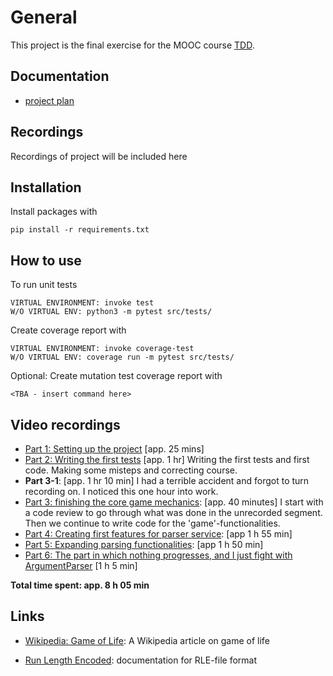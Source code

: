 # General

This project is the final exercise for the MOOC course [TDD](https://tdd.mooc.fi/).

## Documentation

- [project plan](documentation/project-plan.md)

## Recordings

Recordings of project will be included here

## Installation

Install packages with

```
pip install -r requirements.txt
```

## How to use

To run unit tests

```
VIRTUAL ENVIRONMENT: invoke test
W/O VIRTUAL ENV: python3 -m pytest src/tests/
```

Create coverage report with

```
VIRTUAL ENVIRONMENT: invoke coverage-test
W/O VIRTUAL ENV: coverage run -m pytest src/tests/
```

Optional: Create mutation test coverage report with

```
<TBA - insert command here>
```

## Video recordings

- [Part 1: Setting up the project](https://youtu.be/NTwA7fSnCFI) [app. 25 mins]
- [Part 2: Writing the first tests](https://youtu.be/wU2ub4HU2Zs) [app. 1 hr] Writing the first tests and first code. Making some misteps and correcting course.
- **Part 3-1**: [app. 1 hr 10 min] I had a terrible accident and forgot to turn recording on. I noticed this one hour into work.
- [Part 3: finishing the core game mechanics](https://youtu.be/qWHYmxeu14I): [app. 40 minutes] I start with a code review to go through what was done in the unrecorded segment. Then we continue to write code for the 'game'-functionalities.
- [Part 4: Creating first features for parser service](https://youtu.be/iZ_p3b-887w): [app 1 h 55 min]
- [Part 5: Expanding parsing functionalities](https://youtu.be/QHInGAFZcoI): [app 1 h 50 min]
- [Part 6: The part in which nothing progresses, and I just fight with ArgumentParser](https://youtu.be/-Js_cB73ZrE) [1 h 5 min]

**Total time spent: app. 8 h 05 min**

## Links

- [Wikipedia: Game of Life](https://en.wikipedia.org/wiki/Conway%27s_Game_of_Life): A Wikipedia article on game of life

- [Run Length Encoded](https://conwaylife.com/wiki/Run_Length_Encoded): documentation for RLE-file format
